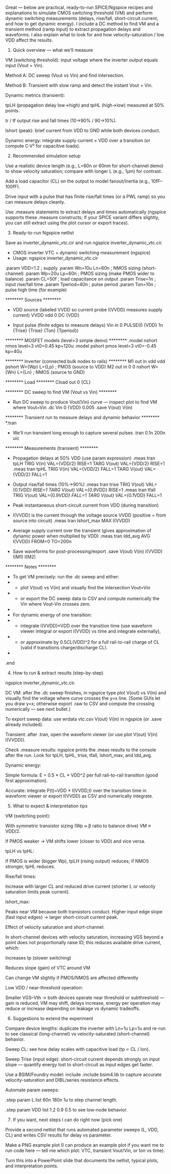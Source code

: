 Great — below are practical, ready-to-run SPICE/Ngspice recipes and explanations to simulate CMOS switching threshold (VM) and perform dynamic switching measurements (delays, rise/fall, short-circuit current, and how to get dynamic energy). I include a DC method to find VM and a transient method (ramp input) to extract propagation delays and waveforms. I also explain what to look for and how velocity-saturation / low VDD affect the results.

1) Quick overview — what we’ll measure

VM (switching threshold): input voltage where the inverter output equals input (Vout = Vin).

Method A: DC sweep (Vout vs Vin) and find intersection.

Method B: Transient with slow ramp and detect the instant Vout = Vin.

Dynamic metrics (transient):

tpLH (propagation delay low→high) and tpHL (high→low) measured at 50% points.

tr / tf output rise and fall times (10→90% / 90→10%).

Ishort (peak): brief current from VDD to GND while both devices conduct.

Dynamic energy: integrate supply current × VDD over a transition (or compute C·V² for capacitive loads).

2) Recommended simulation setup

Use a realistic device length (e.g., L=60n or 60nm for short-channel demo) to show velocity saturation; compare with longer L (e.g., 1µm) for contrast.

Add a load capacitor (CL) on the output to model fanout/inertia (e.g., 10fF–100fF).

Drive input with a pulse that has finite rise/fall times (or a PWL ramp) so you can measure delays cleanly.

Use .measure statements to extract delays and times automatically (ngspice supports these .measure constructs; if your SPICE variant differs slightly, you can still extract using the plot cursor or export traces).

3) Ready-to-run Ngspice netlist

Save as inverter_dynamic_vtc.cir and run ngspice inverter_dynamic_vtc.cir.

* CMOS inverter VTC + dynamic switching measurement (ngspice)
* Usage: ngspice inverter_dynamic_vtc.cir

.param VDD=1.2        ; supply
.param Wn=10u Ln=60n   ; NMOS sizing (short-channel)
.param Wp=20u Lp=60n   ; PMOS sizing (make PMOS wider to balance)
.param CL=50f          ; load capacitance on output
.param Trise=1n        ; input rise/fall time
.param Tperiod=40n     ; pulse period
.param Ton=10n         ; pulse high time (for example)

******** Sources ********
* VDD source (labeled VVDD so current probe I(VVDD) measures supply current)
VVDD vdd 0 DC {VDD}

* Input pulse (finite edges to measure delays)
Vin in 0 PULSE(0 {VDD} 1n {Trise} {Trise} {Ton} {Tperiod})

******** MOSFET models (level=3 simple demo) ********
.model nshort nmos level=3 vt0=0.45 kp=120u
.model pshort pmos level=3 vt0=-0.45 kp=40u

******** Inverter (connected bulk nodes to rails) ********
M1 out in vdd vdd pshort W={Wp} L={Lp}    ; PMOS (source to VDD)
M2 out in 0 0 nshort W={Wn} L={Ln}        ; NMOS (source to GND)

******** Load ********
Cload out 0 {CL}

******** DC sweep to find VM (Vout vs Vin) ********
* Run DC sweep to produce Vout(Vin) curve — inspect plot to find VM where Vout=Vin
.dc Vin 0 {VDD} 0.005
.save V(out) V(in)

******** Transient run to measure delays and dynamic behavior ********
*.tran <tstep> <tstop>
* We'll run transient long enough to capture several pulses
.tran 0.1n 200n uic

******** Measurements (transient) ********
* Propagation delays at 50% VDD (use param expression)
.meas tran tpLH TRIG V(in) VAL={VDD/2} RISE=1 TARG V(out) VAL={VDD/2} RISE=1
.meas tran tpHL TRIG V(in) VAL={VDD/2} FALL=1 TARG V(out) VAL={VDD/2} FALL=1

* Output rise/fall times (10%->90%)
.meas tran trise TRIG V(out) VAL={0.1*VDD} RISE=1 TARG V(out) VAL={0.9*VDD} RISE=1
.meas tran tfall TRIG V(out) VAL={0.9*VDD} FALL=1 TARG V(out) VAL={0.1*VDD} FALL=1

* Peak instantaneous short-circuit current from VDD (during transition)
* I(VVDD) is the current through the voltage source VVDD (positive = from source into circuit)
.meas tran Ishort_max MAX I(VVDD)

* Average supply current over the transient (gives approximation of dynamic power when multiplied by VDD)
.meas tran Idd_avg AVG I(VVDD) FROM=0 TO=200n

* Save waveforms for post-processing/export
.save V(out) V(in) I(VVDD) I(M1) I(M2)

******** Notes ********
* To get VM precisely: run the .dc sweep and either:
*  - plot V(out) vs V(in) and visually find the intersection Vout=Vin
*  - or export the DC sweep data to CSV and compute numerically the Vin where Vout-Vin crosses zero.
*
* For dynamic energy of one transition:
*  - integrate I(VVDD)*VDD over the transition time (use waveform viewer integral or export I(VVDD) vs time and integrate externally),
*  - or approximate by 0.5*CL*(VDD)^2 for a full rail-to-rail charge of CL (valid if transitions charge/discharge CL).
*
.end

4) How to run & extract results (step-by-step)

ngspice inverter_dynamic_vtc.cir.

DC VM: after the .dc sweep finishes, in ngspice type plot V(out) vs V(in) and visually find the voltage where curve crosses the y=x line. (Some GUIs let you draw y=x; otherwise export .raw to CSV and compute the crossing numerically — see next bullet.)

To export sweep data: use wrdata vtc.csv V(out) V(in) in ngspice (or .save already included).

Transient: after .tran, open the waveform viewer (or use plot V(out) V(in) I(VVDD)).

Check .measure results: ngspice prints the .meas results to the console after the run. Look for tpLH, tpHL, trise, tfall, Ishort_max, and Idd_avg.

Dynamic energy:

Simple formula: E = 0.5 * CL * VDD^2 per full rail-to-rail transition (good first approximation).

Accurate: integrate P(t)=VDD * I(VVDD,t) over the transition time in waveform viewer or export I(VVDD) as CSV and numerically integrate.

5) What to expect & interpretation tips

VM (switching point):

With symmetric transistor sizing (Wp ≈ β ratio to balance drive) VM ≈ VDD/2.

If PMOS weaker → VM shifts lower (closer to VDD) and vice versa.

tpLH vs tpHL:

If PMOS is wider (bigger Wp), tpLH (rising output) reduces; if NMOS stronger, tpHL reduces.

Rise/fall times:

Increase with larger CL and reduced drive current (shorter L or velocity saturation limits peak current).

Ishort_max:

Peaks near VM because both transistors conduct. Higher input edge slope (fast input edges) → larger short-circuit current peak.

Effect of velocity saturation and short-channel:

In short-channel devices with velocity saturation, increasing VGS beyond a point does not proportionally raise ID; this reduces available drive current, which:

Increases tp (slower switching)

Reduces slope (gain) of VTC around VM

Can change VM slightly if PMOS/NMOS are affected differently

Low VDD / near-threshold operation:

Smaller VGS–Vth → both devices operate near threshold or subthreshold — gain is reduced, VM may shift, delays increase, energy per operation may reduce or increase depending on leakage vs dynamic tradeoffs.

6) Suggestions to extend the experiment

Compare device lengths: duplicate the inverter with Ln=1u Lp=1u and re-run to see classical (long-channel) vs velocity-saturated (short-channel) behavior.

Sweep CL: see how delay scales with capacitive load (tp ∝ CL / Ion).

Sweep Trise (input edge): short-circuit current depends strongly on input slope — quantify energy lost to short-circuit as input edges get faster.

Use a BSIM/Foundry model: include .include bsim4.lib to capture accurate velocity-saturation and DIBL/series resistance effects.

Automate param sweeps:

.step param L list 60n 180n 1u to step channel length.

.step param VDD list 1.2 0.9 0.5 to see low-node behavior.

7) If you want, next steps I can do right now (pick one)

Provide a second netlist that runs automated parameter sweeps (L, VDD, CL) and writes CSV results for delay vs parameter.

Make a PNG example plot (I can produce an example plot if you want me to run code here — tell me which plot: VTC, transient Vout/Vin, or Ion vs time).

Turn this into a PowerPoint slide that documents the netlist, typical plots, and interpretation points.
